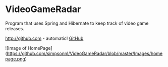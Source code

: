 # VideoGameRadar
Program that uses Spring and Hibernate to keep track of video game releases. 

http://github.com - automatic!
[GitHub](http://github.com)


![Image of HomePage]
(https://github.com/simpsonnl/VideoGameRadar/blob/master/Images/homepage.png)
